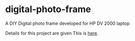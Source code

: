 digital-photo-frame
===================

A DIY Digital photo frame developed for HP DV 2000 laptop

Details for this project are given This is [here](http://revealdtech.blogspot.in/ "Digital photo frame Blog").

